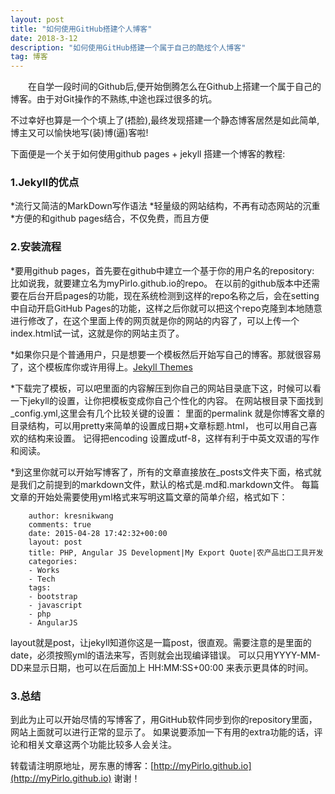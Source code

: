 ```yaml
---
layout: post
title: "如何使用GitHub搭建个人博客"
date: 2018-3-12 
description: "如何使用GitHub搭建一个属于自己的酷炫个人博客"
tag: 博客 
---   
```


　　在自学一段时间的Github后,便开始倒腾怎么在Github上搭建一个属于自己的博客。由于对Git操作的不熟练,中途也踩过很多的坑。

不过幸好也算是一个个填上了(捂脸),最终发现搭建一个静态博客居然是如此简单,博主又可以愉快地写(装)博(逼)客啦!

下面便是一个关于如何使用github pages + jekyll 搭建一个博客的教程:

### 1.Jekyll的优点

*流行又简洁的MarkDown写作语法
*轻量级的网站结构，不再有动态网站的沉重
*方便的和github pages结合，不仅免费，而且方便　

### 2.安装流程  

*要用github pages，首先要在github中建立一个基于你的用户名的repository: 比如说我，就要建立名为myPirlo.github.io的repo。
在以前的github版本中还需要在后台开启pages的功能，现在系统检测到这样的repo名称之后，会在setting中自动开启GitHub Pages的功能，这样之后你就可以把这个repo克隆到本地随意进行修改了，在这个里面上传的网页就是你的网站的内容了，可以上传一个index.html试一试，这就是你的网站主页了。

*如果你只是个普通用户，只是想要一个模板然后开始写自己的博客。那就很容易了，这个模板库你或许用得上。<a href="https://link.zhihu.com/?target=http%3A//jekyllthemes.org/">Jekyll Themes</a>

*下载完了模板，可以吧里面的内容解压到你自己的网站目录底下这，时候可以看一下jekyll的设置，让你把模板变成你自己个性化的内容。
在网站根目录下面找到_config.yml,这里会有几个比较关键的设置： 里面的permalink 就是你博客文章的目录结构，可以用pretty来简单的设置成日期+文章标题.html，
也可以用自己喜欢的结构来设置。 记得把encoding 设置成utf-8，这样有利于中英文双语的写作和阅读。

*到这里你就可以开始写博客了，所有的文章直接放在_posts文件夹下面，格式就是我们之前提到的markdown文件，默认的格式是.md和.markdown文件。
每篇文章的开始处需要使用yml格式来写明这篇文章的简单介绍，格式如下：

```
    author: kresnikwang
    comments: true
    date: 2015-04-28 17:42:32+00:00
    layout: post
    title: PHP, Angular JS Development|My Export Quote|农产品出口工具开发
    categories:
    - Works
    - Tech
    tags:
    - bootstrap
    - javascript
    - php
    - AngularJS
```

layout就是post，让jekyll知道你这是一篇post，很直观。需要注意的是里面的date，必须按照yml的语法来写，否则就会出现编译错误。
可以只用YYYY-MM-DD来显示日期，也可以在后面加上 HH:MM:SS+00:00 来表示更具体的时间。

### 3.总结         

到此为止可以开始尽情的写博客了，用GitHub软件同步到你的repository里面，网站上面就可以进行正常的显示了。
如果说要添加一下有用的extra功能的话，评论和相关文章这两个功能比较多人会关注。

转载请注明原地址，房东惠的博客：[http://myPirlo.github.io](http://myPirlo.github.io) 谢谢！
